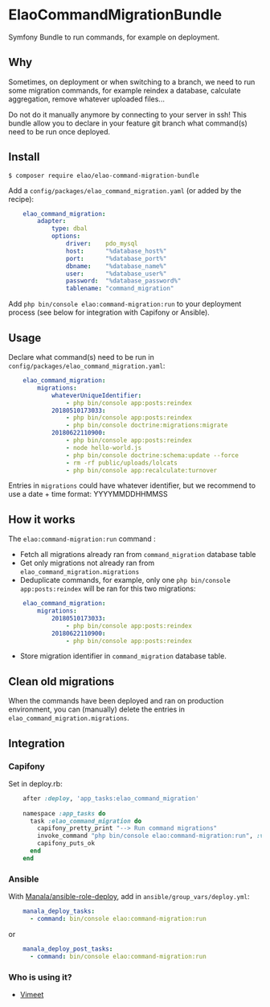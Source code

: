 # ElaoCommandMigrationBundle

Symfony Bundle to run commands, for example on deployment.

## Why

Sometimes, on deployment or when switching to a branch, we need to run some migration commands,
for example reindex a database, calculate aggregation, remove whatever uploaded files...

Do not do it manually anymore by connecting to your server in ssh!
This bundle allow you to declare in your feature git branch what command(s) need to be run once deployed.

## Install

    $ composer require elao/elao-command-migration-bundle

Add a `config/packages/elao_command_migration.yaml` (or added by the recipe):

```yaml
    elao_command_migration:
        adapter:
            type: dbal
            options:
                driver:    pdo_mysql
                host:      "%database_host%"
                port:      "%database_port%"
                dbname:    "%database_name%"
                user:      "%database_user%"
                password:  "%database_password%"
                tablename: "command_migration"
```

Add `php bin/console elao:command-migration:run` to your deployment process (see below for integration with Capifony or Ansible).

## Usage

Declare what command(s) need to be run in `config/packages/elao_command_migration.yaml`:

```yaml
    elao_command_migration:
        migrations:
            whateverUniqueIdentifier:
                - php bin/console app:posts:reindex
            20180510173033:
                - php bin/console app:posts:reindex
                - php bin/console doctrine:migrations:migrate
            20180622110900:
                - php bin/console app:posts:reindex
                - node hello-world.js
                - php bin/console doctrine:schema:update --force
                - rm -rf public/uploads/lolcats
                - php bin/console app:recalculate:turnover
```

Entries in `migrations` could have whatever identifier, but we recommend to use a date + time format: YYYYMMDDHHMMSS

## How it works

The `elao:command-migration:run` command :

- Fetch all migrations already ran from `command_migration` database table
- Get only migrations not already ran from `elao_command_migration.migrations`
- Deduplicate commands, for example, only one `php bin/console app:posts:reindex` will be ran for this two migrations:

```yaml
    elao_command_migration:
        migrations:
            20180510173033:
                - php bin/console app:posts:reindex
            20180622110900:
                - php bin/console app:posts:reindex
```

- Store migration identifier in `command_migration` database table.

## Clean old migrations

When the commands have been deployed and ran on production environment, you can (manually) delete the entries in
`elao_command_migration.migrations`.

## Integration

### Capifony

Set in deploy.rb:

```rb
    after :deploy, 'app_tasks:elao_command_migration'
    
    namespace :app_tasks do
      task :elao_command_migration do
        capifony_pretty_print "--> Run command migrations"
        invoke_command "php bin/console elao:command-migration:run", :via => run_method
        capifony_puts_ok
      end
    end
```

### Ansible

With [Manala/ansible-role-deploy](https://github.com/manala/ansible-role-deploy), add in `ansible/group_vars/deploy.yml`:

```yaml
    manala_deploy_tasks:
      - command: bin/console elao:command-migration:run
```

or

```yaml
    manala_deploy_post_tasks:
      - command: bin/console elao:command-migration:run
```

### Who is using it?

- [Vimeet](http://vimeet.events/)
